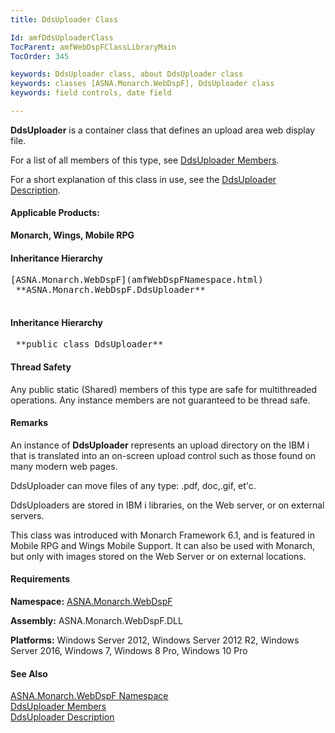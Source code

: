```yaml
---
title: DdsUploader Class

Id: amfDdsUploaderClass
TocParent: amfWebDspFClassLibraryMain
TocOrder: 345

keywords: DdsUploader class, about DdsUploader class
keywords: classes [ASNA.Monarch.WebDspF], DdsUploader class
keywords: field controls, date field

---
```


**DdsUploader** is a container class that defines an upload area web display file.

For a list of all members of this type, see [ DdsUploader Members](amfDdsUploaderClassMembers.html).

For a short explanation of this class in use, see the [DdsUploader Description](amfUnderstandingUploaders.html).

#### Applicable Products:
**Monarch, Wings, Mobile RPG** 
<!--mine -->

#### Inheritance Hierarchy
<pre>[ASNA.Monarch.WebDspF](amfWebDspFNamespace.html)
 **ASNA.Monarch.WebDspF.DdsUploader** 
                </pre>

<!--mine -->

#### Inheritance Hierarchy
<pre class="syntax"> **public class DdsUploader** </pre>

#### Thread Safety
Any public static (Shared) members of this type are safe for multithreaded operations. Any instance members are not guaranteed to be thread safe.

#### Remarks
An instance of **DdsUploader** represents an upload directory on the IBM i that is translated into an on-screen upload control such as those found on many modern web pages.

DdsUploader can move files of any type: .pdf, doc,.gif, et'c.

DdsUploaders are stored in IBM i libraries, on the Web server, or on external servers.

This class was introduced with Monarch Framework 6.1, and is featured in Mobile RPG and Wings Mobile Support. It can also be used with Monarch, but only with images stored on the Web Server or on external locations.
<!-- -->

#### Requirements
**Namespace:** [ASNA.Monarch.WebDspF](amfWebDspFNamespace.html)

**Assembly:** ASNA.Monarch.WebDspF.DLL

**Platforms:** Windows Server 2012, Windows Server 2012 R2, Windows Server 2016, Windows 7, Windows 8 Pro, Windows 10 Pro

#### See Also
[ ASNA.Monarch.WebDspF Namespace](amfWebDspFNamespace.html) <br /> [ DdsUploader Members](amfDdsUploaderClassMembers.html) <br />[DdsUploader Description](amfUnderstandingUploaderControls.html)
